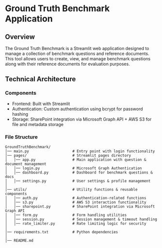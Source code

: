# Ground Truth Benchmark Application

## Overview
The Ground Truth Benchmark is a Streamlit web application designed to manage a collection of benchmark questions and reference documents. This tool allows users to create, view, and manage benchmark questions along with their reference documents for evaluation purposes.

## Technical Architecture
### Components

- Frontend: Built with Streamlit
- Authentication: Custom authentication using bcrypt for password hashing
- Storage: SharePoint integration via Microsoft Graph API + AWS S3 for file and metadata storage

### File Structure
```
GroundTruthBenchmark/
│── main.py                    # Entry point with login functionality
│── pages/                     # Streamlit pages directory
│   │── app.py                 # Main application with question & document management
│   │── login.py               # Microsoft Graph Authentication
│   │── dashboard.py           # Dashboard for benchmark questions & docs
│   │── settings.py            # User settings & profile management
│
│── utils/                     # Utility functions & reusable components
│   │── auth.py                # Authentication-related functions
│   │── s3.py                  # AWS S3 interaction functionality
│   │── sharepoint.py          # SharePoint integration via Microsoft Graph API
│   │── form.py                # Form handling utilities
│   │── session.py             # Session management & timeout handling
│   │── rate_limiter.py        # Rate limiting logic for security
│
│── requirements.txt           # Python dependencies
│
│── README.md
```


